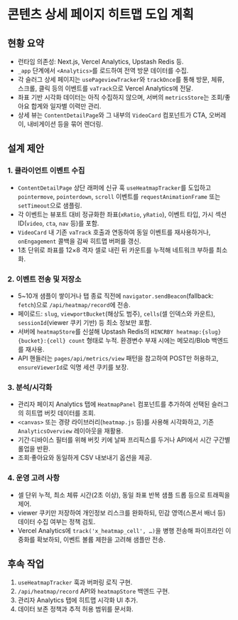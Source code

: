 # 콘텐츠 상세 페이지 히트맵 도입 계획

## 현황 요약
- 런타임 의존성: Next.js, Vercel Analytics, Upstash Redis 등.
- `_app` 단계에서 `<Analytics>`를 로드하여 전역 방문 데이터를 수집.
- 각 슬러그 상세 페이지는 `usePageviewTracker`와 `trackOnce`를 통해 방문, 체류, 스크롤, 클릭 등의 이벤트를 `vaTrack`으로 Vercel Analytics에 전달.
- 좌표 기반 시각화 데이터는 아직 수집하지 않으며, 서버의 `metricsStore`는 조회/좋아요 합계와 일자별 이력만 관리.
- 상세 뷰는 `ContentDetailPage`와 그 내부의 `VideoCard` 컴포넌트가 CTA, 오버레이, 내비게이션 등을 묶어 렌더링.

## 설계 제안

### 1. 클라이언트 이벤트 수집
- `ContentDetailPage` 상단 래퍼에 신규 훅 `useHeatmapTracker`를 도입하고 `pointermove`, `pointerdown`, `scroll` 이벤트를 `requestAnimationFrame` 또는 `setTimeout`으로 샘플링.
- 각 이벤트는 뷰포트 대비 정규화한 좌표(`xRatio`, `yRatio`), 이벤트 타입, 가시 섹션 ID(`video`, `cta`, `nav` 등)를 포함.
- `VideoCard` 내 기존 `vaTrack` 호출과 연동하여 동일 이벤트를 재사용하거나, `onEngagement` 콜백을 감싸 히트맵 버퍼를 갱신.
- 1초 단위로 좌표를 12×8 격자 셀로 내린 뒤 카운트를 누적해 네트워크 부하를 최소화.

### 2. 이벤트 전송 및 저장소
- 5~10개 샘플이 쌓이거나 탭 종료 직전에 `navigator.sendBeacon`(fallback: `fetch`)으로 `/api/heatmap/record`에 전송.
- 페이로드: `slug`, `viewportBucket`(해상도 범주), `cells`(셀 인덱스와 카운트), `sessionId`(viewer 쿠키 기반) 등 최소 정보만 포함.
- 서버에 `heatmapStore`를 신설해 Upstash Redis의 `HINCRBY heatmap:{slug} {bucket}:{cell} count` 형태로 누적. 환경변수 부재 시에는 메모리/Blob 백엔드를 재사용.
- API 핸들러는 `pages/api/metrics/view` 패턴을 참고하여 POST만 허용하고, `ensureViewerId`로 익명 세션 쿠키를 보장.

### 3. 분석/시각화
- 관리자 페이지 Analytics 탭에 `HeatmapPanel` 컴포넌트를 추가하여 선택된 슬러그의 히트맵 버킷 데이터를 조회.
- `<canvas>` 또는 경량 라이브러리(`heatmap.js` 등)를 사용해 시각화하고, 기존 `AnalyticsOverview` 레이아웃을 재활용.
- 기간·디바이스 필터를 위해 버킷 키에 날짜 프리픽스를 두거나 API에서 시간 구간별 롤업을 반환.
- 조회·좋아요와 동일하게 CSV 내보내기 옵션을 제공.

### 4. 운영 고려 사항
- 셀 단위 누적, 최소 체류 시간(2초 이상), 동일 좌표 반복 샘플 드롭 등으로 트래픽을 제어.
- viewer 쿠키만 저장하여 개인정보 리스크를 완화하되, 민감 영역(스폰서 배너 등) 데이터 수집 여부는 정책 검토.
- Vercel Analytics에 `track('x_heatmap_cell', …)`을 병행 전송해 파이프라인 이중화를 확보하되, 이벤트 볼륨 제한을 고려해 샘플만 전송.

## 후속 작업
1. `useHeatmapTracker` 훅과 버퍼링 로직 구현.
2. `/api/heatmap/record` API와 `heatmapStore` 백엔드 구현.
3. 관리자 Analytics 탭에 히트맵 시각화 UI 추가.
4. 데이터 보존 정책과 추적 허용 범위를 문서화.
